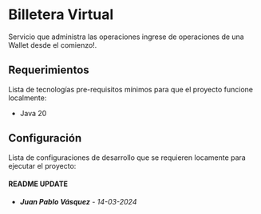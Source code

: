 # Billetera Virtual

Servicio que administra las operaciones ingrese de operaciones de una Wallet desde el comienzo!.

## Requerimientos

Lista de tecnologías pre-requisitos mínimos para que el proyecto funcione localmente:
- Java 20

## Configuración

Lista de configuraciones de desarrollo que se requieren locamente para ejecutar el proyecto:


#### README UPDATE
* ***Juan Pablo Vásquez*** - *14-03-2024*
